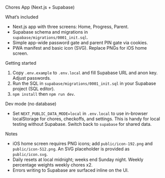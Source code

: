 Chores App (Next.js + Supabase)

What’s included

- Next.js app with three screens: Home, Progress, Parent.
- Supabase schema and migrations in `supabase/migrations/0001_init.sql`.
- Simple app-wide password gate and parent PIN gate via cookies.
- PWA manifest and basic icon (SVG). Replace PNGs for iOS home screen.

Getting started

1) Copy `.env.example` to `.env.local` and fill Supabase URL and anon key. Adjust passwords.
2) Run the SQL in `supabase/migrations/0001_init.sql` in your Supabase project (SQL editor).
3) `npm install` then `npm run dev`.

Dev mode (no database)

- Set `NEXT_PUBLIC_DATA_MODE=local` in `.env.local` to use in-browser localStorage for chores, checkoffs, and settings. This is handy for local testing without Supabase. Switch back to `supabase` for shared data.

Notes

- iOS home screen requires PNG icons; add `public/icon-192.png` and `public/icon-512.png`. An SVG placeholder is provided as `public/icon.svg`.
- Daily resets at local midnight; weeks end Sunday night. Weekly percentage weights weekly chores x2.
- Errors writing to Supabase are surfaced inline on the UI.
